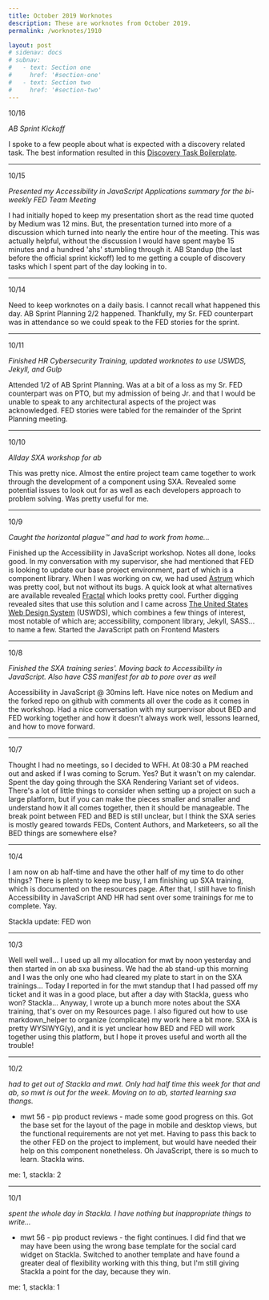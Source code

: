 ```yaml
---
title: October 2019 Worknotes
description: These are worknotes from October 2019.
permalink: /worknotes/1910

layout: post
# sidenav: docs
# subnav:
#   - text: Section one
#     href: '#section-one'
#   - text: Section two
#     href: '#section-two'
---
```


10/16

*AB Sprint Kickoff*

I spoke to a few people about what is expected with a discovery related task. The best information resulted in this [Discovery Task Boilerplate](/worknotes/discovery-template).

---

10/15

*Presented my Accessibility in JavaScript Applications summary for the bi-weekly FED Team Meeting*

I had initially hoped to keep my presentation short as the read time quoted by Medium was 12 mins. But, the presentation turned into more of a discussion which turned into nearly the entire hour of the meeting. This was actually helpful, without the discussion I would have spent maybe 15 minutes and a hundred 'ahs' stumbling through it. AB Standup (the last before the official sprint kickoff) led to me getting a couple of discovery tasks which I spent part of the day looking in to.

---

10/14

Need to keep worknotes on a daily basis. I cannot recall what happened this day. AB Sprint Planning 2/2 happened. Thankfully, my Sr. FED counterpart was in attendance so we could speak to the FED stories for the sprint.


---

10/11

*Finished HR Cybersecurity Training, updated worknotes to use USWDS, Jekyll, and Gulp*

Attended 1/2 of AB Sprint Planning. Was at a bit of a loss as my Sr. FED counterpart was on PTO, but my admission of being Jr. and that I would be unable to speak to any architectural aspects of the project was acknowledged. FED stories were tabled for the remainder of the Sprint Planning meeting.

---

10/10

*Allday SXA workshop for ab*

This was pretty nice. Almost the entire project team came together to work through the development of a component using SXA. Revealed some potential issues to look out for as well as each developers approach to problem solving. Was pretty useful for me.

---

10/9

*Caught the horizontal plague™️ and had to work from home...*

Finished up the Accessibility in JavaScript workshop. Notes all done, looks good. In my conversation with my supervisor, she had mentioned that FED is looking to update our base project environment, part of which is a component library. When I was working on cw, we had used [Astrum](http://astrum.nodividestudio.com/) which was pretty cool, but not without its bugs. A quick look at what alternatives are available revealed [Fractal](https://fractal.build/) which looks pretty cool. Further digging revealed sites that use this solution and I came across [The United States Web Design System](https://designsystem.digital.gov) (USWDS), which combines a few things of interest, most notable of which are; accessibility, component library, Jekyll, SASS... to name a few. Started the JavaScript path on Frontend Masters

---

10/8

*Finished the SXA training series'. Moving back to Accessibility in JavaScript. Also have CSS manifest for ab to pore over as well*

Accessibility in JavaScript @ 30mins left. Have nice notes on Medium and the forked repo on github with comments all over the code as it comes in the workshop. Had a nice conversation with my surpervisor about BED and FED working together and how it doesn't always work well, lessons learned, and how to move forward.

---

10/7

Thought I had no meetings, so I decided to WFH. At 08:30 a PM reached out and asked if I was coming to Scrum. Yes? But it wasn't on my calendar. Spent the day going through the SXA Rendering Variant set of videos. There's a lot of little things to consider when setting up a project on such a large platform, but if you can make the pieces smaller and smaller and understand how it all comes together, then it should be manageable. The break point between FED and BED is still unclear, but I think the SXA series is mostly geared towards FEDs, Content Authors, and Marketeers, so all the BED things are somewhere else?

---

10/4

I am now on ab half-time and have the other half of my time to do other things? There is plenty to keep me busy, I am finishing up SXA training, which is documented on the resources page. After that, I still have to finish Accessibility in JavaScript AND HR had sent over some trainings for me to complete. Yay.

Stackla update: FED won

---

10/3

Well well well... I used up all my allocation for mwt by noon yesterday and then started in on ab sxa business. We had the ab stand-up this morning and I was the only one who had cleared my plate to start in on the SXA trainings... Today I reported in for the mwt standup that I had passed off my ticket and it was in a good place, but after a day with Stackla, guess who won? Stackla... Anyway, I wrote up a bunch more notes about the SXA training, that's over on my Resources page. I also figured out how to use markdown_helper to organize (complicate) my work here a bit more. SXA is pretty WYSIWYG(y), and it is yet unclear how BED and FED will work together using this platform, but I hope it proves useful and worth all the trouble!

---

10/2

*had to get out of Stackla and mwt. Only had half time this week for that and ab, so mwt is out for the week. Moving on to ab, started learning sxa thangs.*

* mwt 56 - pip product reviews - made some good progress on this. Got the base set for the layout of the page in mobile and desktop views, but the functional requirements are not yet met. Having to pass this back to the other FED on the project to implement, but would have needed their help on this component nonetheless. Oh JavaScript, there is so much to learn. Stackla wins.

me: 1, stackla: 2

---

10/1

*spent the whole day in Stackla. I have nothing but inappropriate things to write...*

* mwt 56 - pip product reviews - the fight continues. I did find that we may have been using the wrong base template for the social card widget on Stackla. Switched to another template and have found a greater deal of flexibility working with this thing, but I'm still giving Stackla a point for the day, because they win.

me: 1, stackla: 1
